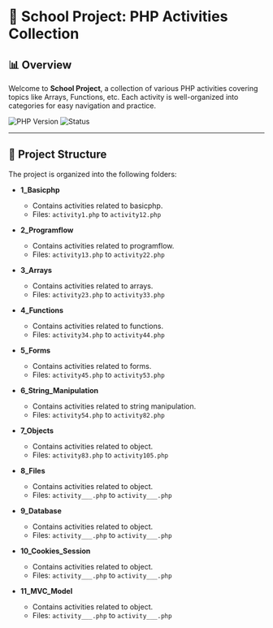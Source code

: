 # 🏫 School Project: PHP Activities Collection

## 📊 Overview

Welcome to **School Project**, a collection of various PHP activities covering topics like Arrays, Functions, etc. Each activity is well-organized into categories for easy navigation and practice.

![PHP Version](https://img.shields.io/badge/PHP-%3E%3D7.4-777BB4?style=for-the-badge&logo=php)
![Status](https://img.shields.io/badge/Status-Ongoing-orange?style=for-the-badge)

---

## 📂 Project Structure

The project is organized into the following folders:

- **1_Basicphp**

  - Contains activities related to basicphp.
  - Files: `activity1.php` to `activity12.php`

- **2_Programflow**

  - Contains activities related to programflow.
  - Files: `activity13.php` to `activity22.php`

- **3_Arrays**

  - Contains activities related to arrays.
  - Files: `activity23.php` to `activity33.php`

- **4_Functions**

  - Contains activities related to functions.
  - Files: `activity34.php` to `activity44.php`

- **5_Forms**

  - Contains activities related to forms.
  - Files: `activity45.php` to `activity53.php`

- **6_String_Manipulation**

  - Contains activities related to string manipulation.
  - Files: `activity54.php` to `activity82.php`

- **7_Objects**

  - Contains activities related to object.
  - Files: `activity83.php` to `activity105.php`

- **8_Files**

  - Contains activities related to object.
  - Files: `activity___.php` to `activity___.php`

- **9_Database**

  - Contains activities related to object.
  - Files: `activity___.php` to `activity___.php`

- **10_Cookies_Session**

  - Contains activities related to object.
  - Files: `activity___.php` to `activity___.php`

- **11_MVC_Model**
  - Contains activities related to object.
  - Files: `activity___.php` to `activity___.php`

